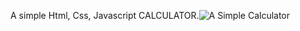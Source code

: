 A simple Html, Css, Javascript CALCULATOR.![A Simple Calculator](https://user-images.githubusercontent.com/79761277/148685181-3b62344c-7a33-44ed-b331-d694be031ba7.png)
